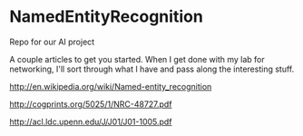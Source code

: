 NamedEntityRecognition
======================

Repo for our AI project

A couple articles to get you started. When I get done with my lab for networking, I'll sort through what I have and pass along the interesting stuff.

http://en.wikipedia.org/wiki/Named-entity_recognition

http://cogprints.org/5025/1/NRC-48727.pdf

http://acl.ldc.upenn.edu/J/J01/J01-1005.pdf
